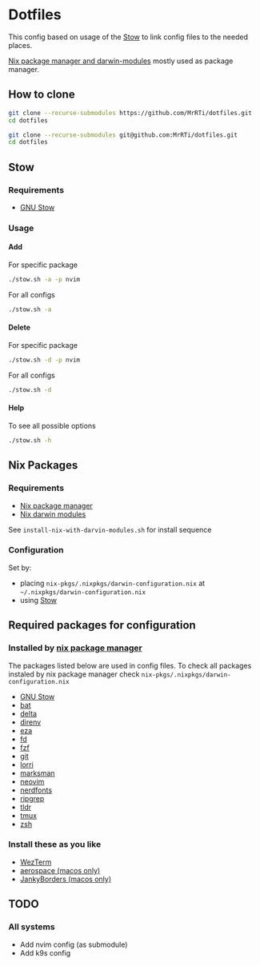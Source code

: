 # Dotfiles

This config based on usage of the [Stow](#stow) to link config files to the needed places.

[Nix package manager and darwin-modules](#nix-packages) mostly used as package manager.

## How to clone

```sh
git clone --recurse-submodules https://github.com/MrRTi/dotfiles.git
cd dotfiles
```

```sh
git clone --recurse-submodules git@github.com:MrRTi/dotfiles.git
cd dotfiles
```

## Stow

### Requirements

- [GNU Stow](https://www.gnu.org/software/stow/)

### Usage

#### Add

For specific package

```sh
./stow.sh -a -p nvim
```

For all configs

```sh
./stow.sh -a
```

#### Delete

For specific package

```sh
./stow.sh -d -p nvim
```

For all configs

```sh
./stow.sh -d
```

#### Help

To see all possible options

```sh
./stow.sh -h
```

## Nix Packages

### Requirements

- [Nix package manager](https://nixos.org/download/)
- [Nix darwin modules](https://github.com/LnL7/nix-darwin/tree/master)

See `install-nix-with-darvin-modules.sh` for install sequence

### Configuration

Set by:
- placing `nix-pkgs/.nixpkgs/darwin-configuration.nix` at `~/.nixpkgs/darwin-configuration.nix`
- using [Stow](#stow)

## Required packages for configuration

### Installed by [nix package manager](#nix-packages)

The packages listed below are used in config files.
To check all packages instaled by nix package manager check `nix-pkgs/.nixpkgs/darwin-configuration.nix`

- [GNU Stow](https://www.gnu.org/software/stow/)
- [bat](https://github.com/sharkdp/bat)
- [delta](https://github.com/dandavison/delta)
- [direnv](https://direnv.net/)
- [eza](https://github.com/eza-community/eza)
- [fd](https://github.com/sharkdp/fd)
- [fzf](https://github.com/junegunn/fzf)
- [git](https://git-scm.com/)
- [lorri](https://github.com/nix-community/lorri)
- [marksman](https://github.com/artempyanykh/marksman)
- [neovim](https://github.com/neovim/neovim)
- [nerdfonts](https://www.nerdfonts.com/)
- [ripgrep](https://github.com/BurntSushi/ripgrep)
- [tldr](https://github.com/tldr-pages/tldr)
- [tmux](https://github.com/tmux/tmux/wiki)
- [zsh](https://www.zsh.org/)

### Install these as you like

- [WezTerm](https://wezfurlong.org/wezterm/index.html)
- [aerospace (macos only)](https://nikitabobko.github.io/AeroSpace/guide#installation)
- [JankyBorders (macos only)](https://github.com/FelixKratz/JankyBorders)

## TODO

### All systems

- Add nvim config (as submodule)
- Add k9s config
